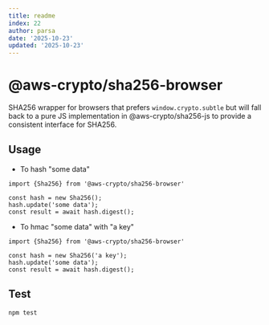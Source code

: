 ```yaml
---
title: readme
index: 22
author: parsa
date: '2025-10-23'
updated: '2025-10-23'
---
```

# @aws-crypto/sha256-browser

SHA256 wrapper for browsers that prefers `window.crypto.subtle` but will
fall back to a pure JS implementation in @aws-crypto/sha256-js
to provide a consistent interface for SHA256.

## Usage

- To hash "some data"
```
import {Sha256} from '@aws-crypto/sha256-browser'

const hash = new Sha256();
hash.update('some data');
const result = await hash.digest();

```

- To hmac "some data" with "a key"
```
import {Sha256} from '@aws-crypto/sha256-browser'

const hash = new Sha256('a key');
hash.update('some data');
const result = await hash.digest();

```

## Test

`npm test`
